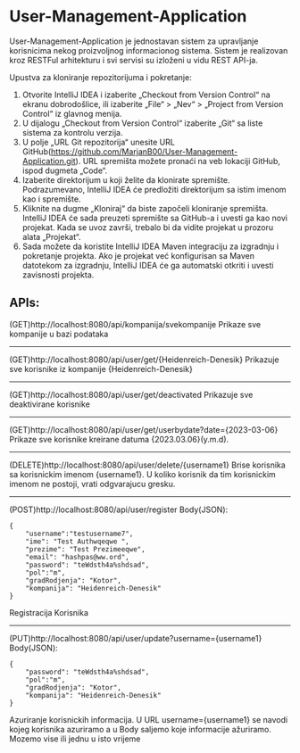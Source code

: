 # User-Management-Application

User-Management-Application je jednostavan sistem za upravljanje korisnicima nekog proizvoljnog informacionog sistema. Sistem je realizovan kroz RESTFul arhitekturu i svi servisi su izloženi u
vidu REST API-ja.

Upustva za kloniranje repozitorijuma i pokretanje: 

1. Otvorite IntelliJ IDEA i izaberite „Checkout from Version Control“ na ekranu dobrodošlice, ili izaberite „File“ > „Nev“ > „Project from Version Control“ iz glavnog menija.
2. U dijalogu „Checkout from Version Control“ izaberite „Git“ sa liste sistema za kontrolu verzija.
3. U polje „URL Git repozitorija“ unesite URL GitHub(https://github.com/MarjanB00/User-Management-Application.git). URL spremišta možete pronaći na veb lokaciji GitHub, ispod dugmeta „Code“.
4. Izaberite direktorijum u koji želite da klonirate spremište. Podrazumevano, IntelliJ IDEA će predložiti direktorijum sa istim imenom kao i spremište.
5. Kliknite na dugme „Kloniraj“ da biste započeli kloniranje spremišta. IntelliJ IDEA će sada preuzeti spremište sa GitHub-a i uvesti ga kao novi projekat. Kada se uvoz završi, trebalo bi da vidite projekat u prozoru alata „Projekat“.
6. Sada možete da koristite IntelliJ IDEA Maven integraciju za izgradnju i pokretanje projekta. Ako je projekat već konfigurisan sa Maven datotekom za izgradnju, IntelliJ IDEA će ga automatski otkriti i uvesti zavisnosti projekta.

APIs:
--------------------------------------------------------------------------
(GET)http://localhost:8080/api/kompanija/svekompanije
Prikaze sve kompanije u bazi podataka

--------------------------------------------------------------------------
(GET)http://localhost:8080/api/user/get/{Heidenreich-Denesik}
Prikazuje sve korisnike iz kompanije {Heidenreich-Denesik}

--------------------------------------------------------------------------
(GET)http://localhost:8080/api/user/get/deactivated
Prikazuje sve deaktivirane korisnike 

--------------------------------------------------------------------------
(GET)http://localhost:8080/api/user/get/userbydate?date={2023-03-06}
Prikaze sve korisnike kreirane datuma {2023.03.06}(y.m.d).

--------------------------------------------------------------------------
(DELETE)http://localhost:8080/api/user/delete/{username1}
Brise korisnika sa korisnickim imenom {username1}. U koliko korisnik da tim korisnickim imenom ne postoji, vrati odgvarajucu gresku.

--------------------------------------------------------------------------
(POST)http://localhost:8080/api/user/register
Body(JSON):
```
{   
    "username":"testusername7",
    "ime": "Test Authwqeqwe ",
    "prezime": "Test Prezimeeqwe",
    "email": "hashpas@ww.ord",
    "password": "teWdsth4a%shdsad",
    "pol":"m",
    "gradRodjenja": "Kotor",
    "kompanija": "Heidenreich-Denesik"
}
```
Registracija Korisnika

--------------------------------------------------------------------------
(PUT)http://localhost:8080/api/user/update?username={username1}
Body(JSON):
```
{   
    "password": "teWdsth4a%shdsad",
    "pol":"m",
    "gradRodjenja": "Kotor",
    "kompanija": "Heidenreich-Denesik"
}
```
Azuriranje korisnickih informacija. U URL username={username1} se navodi kojeg korisnika azuriramo a u Body saljemo koje informacije ažuriramo. Mozemo vise ili jednu u isto vrijeme
